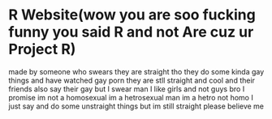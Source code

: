 # R Website(wow you are soo fucking funny you said R and not Are cuz ur Project R)
made by someone who swears they are straight tho they do some kinda gay things and have watched gay porn they are stll straight and cool and their friends also say their gay but I swear man I like girls and not guys bro I promise im not a homosexual im a hetrosexual man im a hetro not homo I just say and do some unstraight things but im still straight please believe me
